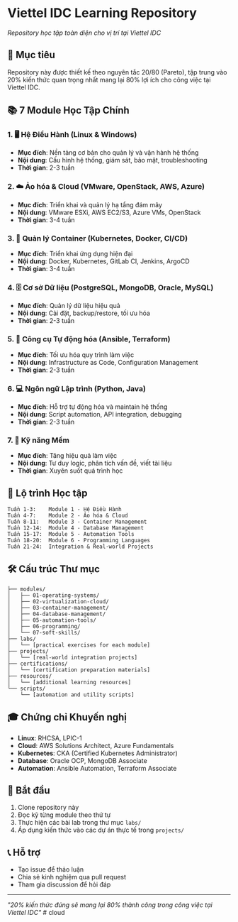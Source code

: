 # Viettel IDC Learning Repository
*Repository học tập toàn diện cho vị trí tại Viettel IDC*

## 🎯 Mục tiêu
Repository này được thiết kế theo nguyên tắc 20/80 (Pareto), tập trung vào 20% kiến thức quan trọng nhất mang lại 80% lợi ích cho công việc tại Viettel IDC.

## 📚 7 Module Học Tập Chính

### 1. 🖥️ Hệ Điều Hành (Linux & Windows)
- **Mục đích**: Nền tảng cơ bản cho quản lý và vận hành hệ thống
- **Nội dung**: Cấu hình hệ thống, giám sát, bảo mật, troubleshooting
- **Thời gian**: 2-3 tuần

### 2. ☁️ Ảo hóa & Cloud (VMware, OpenStack, AWS, Azure)
- **Mục đích**: Triển khai và quản lý hạ tầng đám mây
- **Nội dung**: VMware ESXi, AWS EC2/S3, Azure VMs, OpenStack
- **Thời gian**: 3-4 tuần

### 3. 🐳 Quản lý Container (Kubernetes, Docker, CI/CD)
- **Mục đích**: Triển khai ứng dụng hiện đại
- **Nội dung**: Docker, Kubernetes, GitLab CI, Jenkins, ArgoCD
- **Thời gian**: 3-4 tuần

### 4. 🗄️ Cơ sở Dữ liệu (PostgreSQL, MongoDB, Oracle, MySQL)
- **Mục đích**: Quản lý dữ liệu hiệu quả
- **Nội dung**: Cài đặt, backup/restore, tối ưu hóa
- **Thời gian**: 2-3 tuần

### 5. 🤖 Công cụ Tự động hóa (Ansible, Terraform)
- **Mục đích**: Tối ưu hóa quy trình làm việc
- **Nội dung**: Infrastructure as Code, Configuration Management
- **Thời gian**: 2-3 tuần

### 6. 💻 Ngôn ngữ Lập trình (Python, Java)
- **Mục đích**: Hỗ trợ tự động hóa và maintain hệ thống
- **Nội dung**: Script automation, API integration, debugging
- **Thời gian**: 2-3 tuần

### 7. 🧠 Kỹ năng Mềm
- **Mục đích**: Tăng hiệu quả làm việc
- **Nội dung**: Tư duy logic, phân tích vấn đề, viết tài liệu
- **Thời gian**: Xuyên suốt quá trình học

## 🚀 Lộ trình Học tập

```
Tuần 1-3:    Module 1 - Hệ Điều Hành
Tuần 4-7:    Module 2 - Ảo hóa & Cloud  
Tuần 8-11:   Module 3 - Container Management
Tuần 12-14:  Module 4 - Database Management
Tuần 15-17:  Module 5 - Automation Tools
Tuần 18-20:  Module 6 - Programming Languages
Tuần 21-24:  Integration & Real-world Projects
```

## 🛠️ Cấu trúc Thư mục

```
├── modules/
│   ├── 01-operating-systems/
│   ├── 02-virtualization-cloud/
│   ├── 03-container-management/
│   ├── 04-database-management/
│   ├── 05-automation-tools/
│   ├── 06-programming/
│   └── 07-soft-skills/
├── labs/
│   └── [practical exercises for each module]
├── projects/
│   └── [real-world integration projects]
├── certifications/
│   └── [certification preparation materials]
├── resources/
│   └── [additional learning resources]
└── scripts/
    └── [automation and utility scripts]
```

## 🎓 Chứng chỉ Khuyến nghị
- **Linux**: RHCSA, LPIC-1
- **Cloud**: AWS Solutions Architect, Azure Fundamentals
- **Kubernetes**: CKA (Certified Kubernetes Administrator)
- **Database**: Oracle OCP, MongoDB Associate
- **Automation**: Ansible Automation, Terraform Associate

## 🏁 Bắt đầu
1. Clone repository này
2. Đọc kỹ từng module theo thứ tự
3. Thực hiện các bài lab trong thư mục `labs/`
4. Áp dụng kiến thức vào các dự án thực tế trong `projects/`

## 📞 Hỗ trợ
- Tạo issue để thảo luận
- Chia sẻ kinh nghiệm qua pull request
- Tham gia discussion để hỏi đáp

---
*"20% kiến thức đúng sẽ mang lại 80% thành công trong công việc tại Viettel IDC"*
#   c l o u d  
 